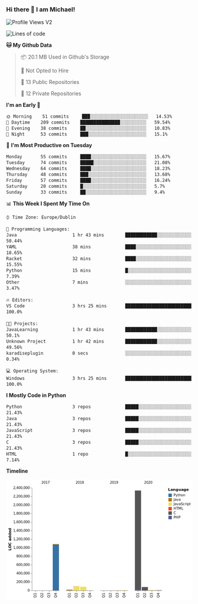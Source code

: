 ### Hi there 👋 I am Michael!

![Profile Views V2](https://komarev.com/ghpvc/?username=AppDevMichael)

<!--START_SECTION:waka-->
![Lines of code](https://img.shields.io/badge/From%20Hello%20World%20I%27ve%20Written-11.8%20million%20lines%20of%20code-blue)

**🐱 My Github Data** 

> 📦 20.1 MB Used in Github's Storage 
 > 
> 🚫 Not Opted to Hire
 > 
> 📜 13 Public Repositories
 > 
> 🔑 12 Private Repositories 

**I'm an Early 🐤** 

```text
🌞 Morning    51 commits     ███░░░░░░░░░░░░░░░░░░░░░░   14.53% 
🌆 Daytime    209 commits    ███████████████░░░░░░░░░░   59.54% 
🌃 Evening    38 commits     ██░░░░░░░░░░░░░░░░░░░░░░░   10.83% 
🌙 Night      53 commits     ███░░░░░░░░░░░░░░░░░░░░░░   15.1%

```
📅 **I'm Most Productive on Tuesday** 

```text
Monday       55 commits     ████░░░░░░░░░░░░░░░░░░░░░   15.67% 
Tuesday      74 commits     █████░░░░░░░░░░░░░░░░░░░░   21.08% 
Wednesday    64 commits     ████░░░░░░░░░░░░░░░░░░░░░   18.23% 
Thursday     48 commits     ███░░░░░░░░░░░░░░░░░░░░░░   13.68% 
Friday       57 commits     ████░░░░░░░░░░░░░░░░░░░░░   16.24% 
Saturday     20 commits     █░░░░░░░░░░░░░░░░░░░░░░░░   5.7% 
Sunday       33 commits     ██░░░░░░░░░░░░░░░░░░░░░░░   9.4%

```


📊 **This Week I Spent My Time On** 

```text
⌚︎ Time Zone: Europe/Dublin

💬 Programming Languages: 
Java                     1 hr 43 mins        ████████████░░░░░░░░░░░░░   50.44% 
YAML                     38 mins             ████░░░░░░░░░░░░░░░░░░░░░   18.65% 
Racket                   32 mins             ████░░░░░░░░░░░░░░░░░░░░░   15.55% 
Python                   15 mins             █░░░░░░░░░░░░░░░░░░░░░░░░   7.39% 
Other                    7 mins              ░░░░░░░░░░░░░░░░░░░░░░░░░   3.47%

🔥 Editors: 
VS Code                  3 hrs 25 mins       █████████████████████████   100.0%

🐱‍💻 Projects: 
JavaLearning             1 hr 43 mins        ████████████░░░░░░░░░░░░░   50.1% 
Unknown Project          1 hr 42 mins        ████████████░░░░░░░░░░░░░   49.56% 
karadiseplugin           0 secs              ░░░░░░░░░░░░░░░░░░░░░░░░░   0.34%

💻 Operating System: 
Windows                  3 hrs 25 mins       █████████████████████████   100.0%

```

**I Mostly Code in Python** 

```text
Python                   3 repos             █████░░░░░░░░░░░░░░░░░░░░   21.43% 
Java                     3 repos             █████░░░░░░░░░░░░░░░░░░░░   21.43% 
JavaScript               3 repos             █████░░░░░░░░░░░░░░░░░░░░   21.43% 
C                        3 repos             █████░░░░░░░░░░░░░░░░░░░░   21.43% 
HTML                     1 repo              █░░░░░░░░░░░░░░░░░░░░░░░░   7.14%

```


**Timeline**

![Chart not found](https://raw.githubusercontent.com/AppDevMichael/AppDevMichael/master/charts/bar_graph.png) 


<!--END_SECTION:waka-->

